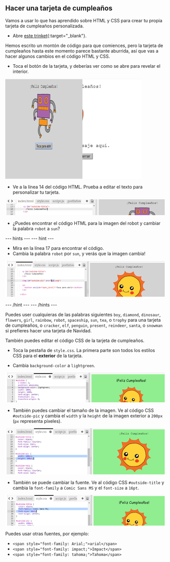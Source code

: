 ## Hacer una tarjeta de cumpleaños

Vamos a usar lo que has aprendido sobre HTML y CSS para crear tu propia tarjeta de cumpleaños personalizada.

+ Abre [este trinket](https://trinket.io/html/b33e4f4ca8){:target="_blank"}.

Hemos escrito un montón de código para que comiences, pero la tarjeta de cumpleaños hasta este momento parece bastante aburrida, así que vas a hacer algunos cambios en el código HTML y CSS.

+ Toca el botón de la tarjeta, y deberías ver como se abre para revelar el interior.

![captura de pantalla](images/birthday-click.png)

+ Ve a la línea 14 del código HTML. Prueba a editar el texto para personalizar tu tarjeta.

![captura de pantalla](images/birthday-card-html.png)

+ ¿Puedes encontrar el código HTML para la imagen del robot y cambiar la palabra `robot` a `sun`?

\--- hints \--- \--- hint \---

+ Mira en la línea 17 para encontrar el código.
+ Cambia la palabra `robot` por `sun`, y verás que la imagen cambia!

![captura de pantalla](images/birthday-card-sun.png)

\--- /hint \--- \--- /hints \---

Puedes user cualquieras de las palabras siguientes `boy`, `diamond`, `dinosaur`, `flowers`, `girl`, `rainbow`, `robot`, `spaceship`, `sun`, `tea`, o `trophy` para una tarjeta de cumpleaños, o `cracker`, `elf`, `penguin`, `present`, `reindeer`, `santa`, o `snowman` si prefieres hacer una tarjeta de Navidad.

También puedes editar el código CSS de la tarjeta de cumpleaños.

+ Toca la pestaña de `style.css`. La primera parte son todos los estilos CSS para el **exterior** de la tarjeta.

+ Cambia `background-color` a `lightgreen`.

![captura de pantalla](images/birthday-card-outside.png)

+ También puedes cambiar el tamaño de la imagen. Ve al código CSS `#outside-pic` y cambia el `width` y la `height` de la imagen exterior a `200px` (`px` representa píxeles).

![captura de pantalla](images/birthday-card-size.png)

+ También se puede cambiar la fuente. Ve al código CSS `#outside-title` y cambia la `font-family` a `Comic Sans MS` y el `font-size` a `16pt`.

![screenshot](images/birthday-card-font.png)

Puedes usar otras fuentes, por ejemplo:

+ `<span style="font-family: Arial;">arial</span>`
+ `<span style="font-family: impact;">Impact</span>`
+ `<span style="font-family: tahoma;">Tahoma</span>`